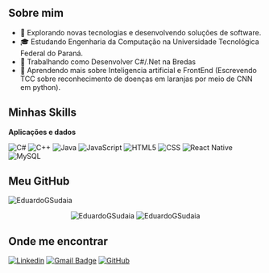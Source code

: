 ## Sobre mim

- 🤔 Explorando novas tecnologias e desenvolvendo soluções de software.
- 🎓 Estudando Engenharia da Computação na Universidade Tecnológica Federal do Paraná.
- 💼 Trabalhando como Desenvolver C#/.Net na Bredas
- 🌱 Aprendendo mais sobre Inteligencia artificial e FrontEnd (Escrevendo TCC sobre reconhecimento de doenças em laranjas por meio de CNN em python).

## Minhas Skills

**Aplicações e dados**

![C#](https://img.shields.io/badge/C%23-239120?style=for-the-badge&logo=c-sharp&logoColor=white)
![C++](https://img.shields.io/badge/-C++-333333?style=flat&logo=C%2B%2B&logoColor=00599C)
![Java](https://img.shields.io/badge/-Java-333333?style=flat&logo=Java&logoColor=007396)
![JavaScript](https://img.shields.io/badge/-JavaScript-333333?style=flat&logo=javascript)
![HTML5](https://img.shields.io/badge/-HTML5-333333?style=flat&logo=HTML5)
![CSS](https://img.shields.io/badge/-CSS-333333?style=flat&logo=CSS3&logoColor=1572B6)
![React Native](https://img.shields.io/badge/-React%20Native-333333?style=flat&logo=react)
![MySQL](https://img.shields.io/badge/-MySQL-333333?style=flat&logo=mysql)


## Meu GitHub
<img src="https://komarev.com/ghpvc/?username=EduardoGSudaia&label=Visualizações+de+perfil&style=flat-square&color=grey" alt="EduardoGSudaia" />
<p align="center">
     <img src="https://github-readme-stats.vercel.app/api/top-langs/?username=EduardoGSudaia&layout=compact" alt="EduardoGSudaia" />
     <img src="https://github-readme-stats.vercel.app/api?username=EduardoGSudaia&show_icons=true" alt="EduardoGSudaia" />
</p>

## Onde me encontrar

[![Linkedin](https://img.shields.io/badge/-EduardoSudaia-blue?style=flat-square&logo=Linkedin&logoColor=white&link=https://br.linkedin.com/in/eduardo-sudaia-5934742a1)](https://br.linkedin.com/in/eduardo-sudaia-5934742a1)
[![Gmail Badge](https://img.shields.io/badge/-dusudaia@hotmail.com-006bed?style=flat-square&logo=Gmail&logoColor=white&link=mailto:dusudaia@hotmail.com)](mailto:dusudaia@hotmail.com)
[![GitHub](https://img.shields.io/github/followers/EduardoGSudaia?label=follow&style=social)](https://github.com/EduardoGSudaia)
